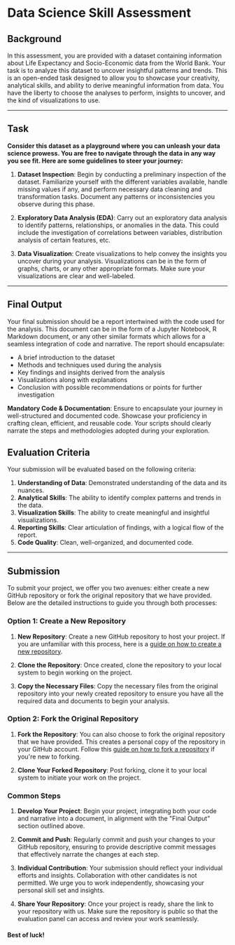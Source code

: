 # Data Science Skill Assessment

## Background

In this assessment, you are provided with a dataset containing information about Life Expectancy and Socio-Economic data from the World Bank. Your task is to analyze this dataset to uncover insightful patterns and trends. This is an open-ended task designed to allow you to showcase your creativity, analytical skills, and ability to derive meaningful information from data. You have the liberty to choose the analyses to perform, insights to uncover, and the kind of visualizations to use.

------------------------------------------------------------------------

## Task

**Consider this dataset as a playground where you can unleash your data science prowess. You are free to navigate through the data in any way you see fit. Here are some guidelines to steer your journey:**

1.  **Dataset Inspection**: Begin by conducting a preliminary inspection of the dataset. Familiarize yourself with the different variables available, handle missing values if any, and perform necessary data cleaning and transformation tasks. Document any patterns or inconsistencies you observe during this phase.

2.  **Exploratory Data Analysis (EDA)**: Carry out an exploratory data analysis to identify patterns, relationships, or anomalies in the data. This could include the investigation of correlations between variables, distribution analysis of certain features, etc.

3.  **Data Visualization**: Create visualizations to help convey the insights you uncover during your analysis. Visualizations can be in the form of graphs, charts, or any other appropriate formats. Make sure your visualizations are clear and well-labeled.

------------------------------------------------------------------------

## **Final Output**

Your final submission should be a report intertwined with the code used for the analysis. This document can be in the form of a Jupyter Notebook, R Markdown document, or any other similar formats which allows for a seamless integration of code and narrative. The report should encapsulate:

-   A brief introduction to the dataset
-   Methods and techniques used during the analysis
-   Key findings and insights derived from the analysis
-   Visualizations along with explanations
-   Conclusion with possible recommendations or points for further investigation

**Mandatory Code & Documentation**: Ensure to encapsulate your journey in well-structured and documented code. Showcase your proficiency in crafting clean, efficient, and reusable code. Your scripts should clearly narrate the steps and methodologies adopted during your exploration.

## Evaluation Criteria

Your submission will be evaluated based on the following criteria:

1.  **Understanding of Data**: Demonstrated understanding of the data and its nuances.
2.  **Analytical Skills**: The ability to identify complex patterns and trends in the data.
3.  **Visualization Skills**: The ability to create meaningful and insightful visualizations.
4.  **Reporting Skills**: Clear articulation of findings, with a logical flow of the report.
5.  **Code Quality**: Clean, well-organized, and documented code.

------------------------------------------------------------------------

## Submission

To submit your project, we offer you two avenues: either create a new GitHub repository or fork the original repository that we have provided. Below are the detailed instructions to guide you through both processes:

### Option 1: Create a New Repository

1.  **New Repository**: Create a new GitHub repository to host your project. If you are unfamiliar with this process, here is a [guide on how to create a new repository](https://docs.github.com/en/get-started/quickstart/create-a-repo).

2.  **Clone the Repository**: Once created, clone the repository to your local system to begin working on the project.

3.  **Copy the Necessary Files**: Copy the necessary files from the original repository into your newly created repository to ensure you have all the required data and documents to begin your analysis.

### Option 2: Fork the Original Repository

1.  **Fork the Repository**: You can also choose to fork the original repository that we have provided. This creates a personal copy of the repository in your GitHub account. Follow this [guide on how to fork a repository](https://docs.github.com/en/get-started/quickstart/fork-a-repo) if you're new to forking.

2.  **Clone Your Forked Repository**: Post forking, clone it to your local system to initiate your work on the project.

### Common Steps

1.  **Develop Your Project**: Begin your project, integrating both your code and narrative into a document, in alignment with the "Final Output" section outlined above.

2.  **Commit and Push**: Regularly commit and push your changes to your GitHub repository, ensuring to provide descriptive commit messages that effectively narrate the changes at each step.

3.  **Individual Contribution**: Your submission should reflect your individual efforts and insights. Collaboration with other candidates is not permitted. We urge you to work independently, showcasing your personal skill set and insights.

4.  **Share Your Repository**: Once your project is ready, share the link to your repository with us. Make sure the repository is public so that the evaluation panel can access and review your work seamlessly.

#### Best of luck!
